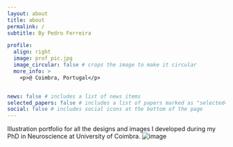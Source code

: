 ```yaml
---
layout: about
title: about
permalink: /
subtitle: By Pedro Ferreira

profile:
  align: right
  image: prof_pic.jpg
  image_circular: false # crops the image to make it circular
  more_info: >
    <p>@ Coimbra, Portugal</p>


news: false # includes a list of news items
selected_papers: false # includes a list of papers marked as "selected={true}"
social: false # includes social icons at the bottom of the page
---
```


Illustration portfolio for all the designs and images I developed during my PhD in Neuroscience at University of Coimbra.
![image]([https://github.com/PedroACFerreira/pedroacferreira.github.io/assets/img/about_img.jpg])
